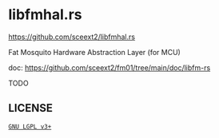 # libfmhal.rs
<https://github.com/sceext2/libfmhal.rs>

Fat Mosquito Hardware Abstraction Layer (for MCU)

doc: <https://github.com/sceext2/fm01/tree/main/doc/libfm-rs>

TODO


## LICENSE

[`GNU LGPL v3+`](https://www.gnu.org/licenses/lgpl-3.0.en.html)
